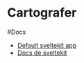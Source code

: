 # Cartografer



#Docs
- [Default sveltekit app](https://github.com/sveltejs/kit-template-default)   
- [Docs de sveltekit](https://kit.svelte.dev/docs/introduction)




